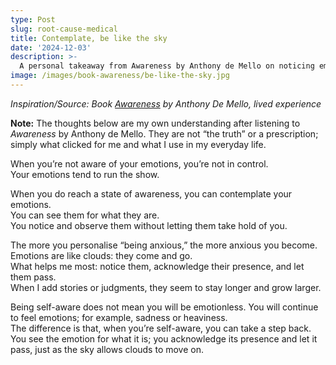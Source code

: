 ```yaml
---
type: Post
slug: root-cause-medical
title: Contemplate, be like the sky
date: '2024-12-03'
description: >-
  A personal takeaway from Awareness by Anthony de Mello on noticing emotions without being dragged by them.
image: /images/book-awareness/be-like-the-sky.jpg
---
```


*Inspiration/Source: Book <a href="https://www.goodreads.com/book/show/48528524-awareness" target="_blank" rel="noopener">Awareness</a> by Anthony De Mello, lived experience* 


**Note:** The thoughts below are my own understanding after listening to *Awareness* by Anthony de Mello. 
They are not “the truth” or a prescription; simply what clicked for me and what I use in my everyday life.

When you’re not aware of your emotions, you’re not in control.  
Your emotions tend to run the show.

When you do reach a state of awareness, you can contemplate your emotions.  
You can see them for what they are.  
You notice and observe them without letting them take hold of you.

The more you personalise “being anxious,” the more anxious you become.  
Emotions are like clouds: they come and go.  
What helps me most: notice them, acknowledge their presence, and let them pass.  
When I add stories or judgments, they seem to stay longer and grow larger.

Being self-aware does not mean you will be emotionless. You will continue to feel emotions; for example, sadness or heaviness.  
The difference is that, when you’re self-aware, you can take a step back. You see the emotion for what it is; you acknowledge its presence and let it pass, just as the sky allows clouds to move on.
